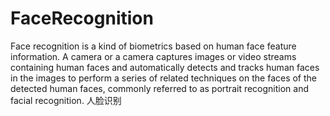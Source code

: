 # FaceRecognition
Face recognition is a kind of biometrics based on human face feature information. A camera or a camera captures images or video streams containing human faces and automatically detects and tracks human faces in the images to perform a series of related techniques on the faces of the detected human faces, commonly referred to as portrait recognition and facial recognition.
人脸识别
